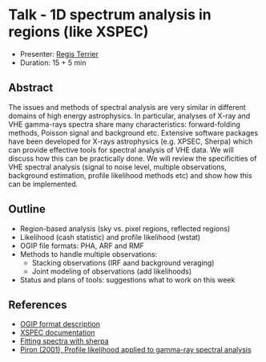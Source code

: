 # Talk - 1D spectrum analysis in regions (like XSPEC)

* Presenter: [Regis Terrier](https://github.com/registerrier)
* Duration: 15 + 5 min

## Abstract

The issues and methods of spectral analysis are very similar in different
domains of high energy astrophysics. In particular, analyses of X-ray and VHE
gamma-rays spectra share many characteristics: forward-folding methods,  Poisson
signal and background etc. Extensive software packages have been developed for
X-rays astrophysics (e.g. XPSEC, Sherpa)  which can provide effective tools for
spectral analysis of VHE data. We will discuss how this can be practically
done. We will review the specificities of VHE spectral analysis (signal to noise
level,  multiple observations, background estimation, profile likelihood methods
etc) and show how this can be implemented.

## Outline

* Region-based analysis (sky vs. pixel regions, reflected regions)
* Likelihood (cash statistic) and  profile likelihood (wstat)
* OGIP file formats: PHA, ARF and RMF
* Methods to handle multiple observations:
  * Stacking observations (IRF aand background veraging)
  * Joint modeling of observations (add likelihoods)
* Status and plans of tools: suggestions what to work on this week

## References

* [OGIP format description](https://heasarc.gsfc.nasa.gov/docs/heasarc/ofwg/docs/spectra/ogip_92_007/node5.html)
* [XSPEC documentation](https://heasarc.gsfc.nasa.gov/xanadu/xspec/)
* [Fitting spectra with sherpa](http://cxc.harvard.edu/sherpa/threads/pha_intro/)
* [Piron (2001), Profile likelihood applied to gamma-ray spectral analysis](http://labs.adsabs.harvard.edu/adsabsadsabs/abs/2001A%26A...374..895P/)

